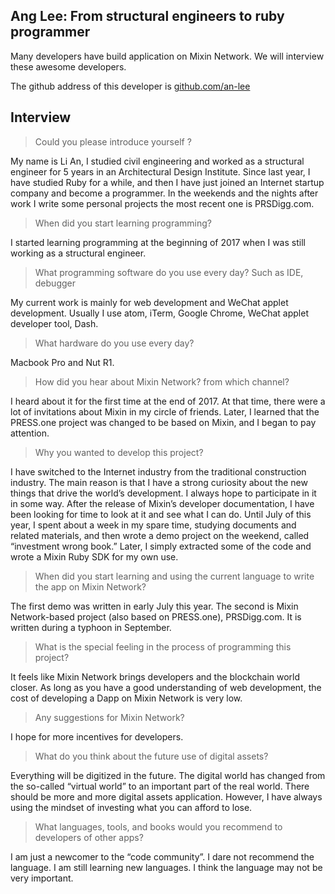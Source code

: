 ## Ang Lee: From structural engineers to ruby programmer

Many developers have build application on Mixin Network. We will interview these awesome developers.

The github address of this developer is [github.com/an-lee](https://github.com/an-lee)


## Interview

> Could you please introduce yourself ?

My name is Li An, I studied civil engineering and worked as a structural engineer for 5 years in an Architectural Design Institute. Since last year, I have studied Ruby for a while, and then I have just joined an Internet startup company and become a programmer. In the weekends and the nights after work I write some personal projects the most recent one is PRSDigg.com.

> When did you start learning programming?

I started learning programming at the beginning of 2017 when I was still working as a structural engineer.

> What programming software do you use every day? Such as IDE, debugger 

My current work is mainly for web development and WeChat applet development. Usually I use atom, iTerm, Google Chrome, WeChat applet developer tool, Dash.

> What hardware do you use every day?

Macbook Pro and Nut R1.

> How did you hear about Mixin Network? from which channel?

I heard about it for the first time at the end of 2017. At that time, there were a lot of invitations about Mixin in my circle of friends. Later, I learned that the PRESS.one project was changed to be based on Mixin, and I began to pay attention.

> Why you wanted to develop this project?

I have switched to the Internet industry from the traditional construction industry. The main reason is that I have a strong curiosity about the new things that drive the world’s development. I always hope to participate in it in some way. After the release of Mixin’s developer documentation, I have been looking for time to look at it and see what I can do. Until July of this year, I spent about a week in my spare time, studying documents and related materials, and then wrote a demo project on the weekend, called “investment wrong book.” Later, I simply extracted some of the code and wrote a Mixin Ruby SDK for my own use.

> When did you start learning and using the current language to write the app on Mixin Network?

The first demo was written in early July this year. The second is Mixin Network-based project (also based on PRESS.one), PRSDigg.com. It is written during a typhoon in September.

> What is the special feeling in the process of programming this project?

It feels like Mixin Network brings developers and the blockchain world closer. As long as you have a good understanding of web development, the cost of developing a Dapp on Mixin Network is very low.

> Any suggestions for Mixin Network?

I hope for more incentives for developers.

> What do you think about the future use of digital assets?

Everything will be digitized in the future. The digital world has changed from the so-called “virtual world” to an important part of the real world. There should be more and more digital assets application. However, I have always using the mindset of investing what you can afford to lose.

> What languages, tools, and books would you recommend to developers of other apps?

I am just a newcomer to the “code community”. I dare not recommend the language. I am still learning new languages. I think the language may not be very important.
